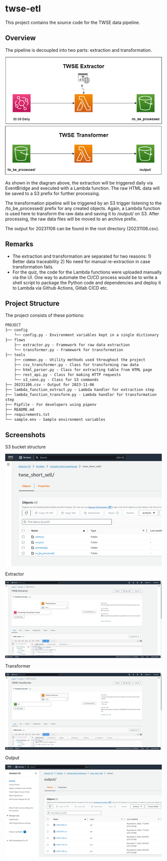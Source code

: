 # twse-etl
This project contains the source code for the TWSE data pipeline.

## Overview
The pipeline is decoupled into two parts: extraction and transformation.

![High Level Flow](img/TWSE%20Data%20Pipeline.png)

As shown in the diagram above, the extraction will be triggered daily via EventBridge and executed with a Lambda function. The raw HTML data will be saved to a S3 prefix for further processing. 

The transformation pipeline will be triggered by an S3 trigger listening to the /to_be_processed/ prefix for any created objects. Again, a Lambda function is used here to transform the raw data and saving it to /output/ on S3. After processing, the raw data files will be moved to an archive prefix.

The output for 20231106 can be found in the root directory (20231106.csv).

## Remarks
* The extraction and transformation are separated for two reasons: 1) Better data traceability 2) No need for manual re-extraction in case transformation fails.
* For the quiz, the code for the Lambda functions were uploaded manually via the UI. One way to automate the CI/CD process would be to write a shell script to package the Python code and dependencies and deploy it to Lambda via Github Actions, Gitlab CICD etc.

## Project Structure
The project consists of these portions:
```
PROJECT
├── config
    └── config.py - Environment variables kept in a single dictionary
├── flows
    ├── extractor.py - Framework for raw data extraction
    └── transformer.py - Framework for transformation
├── tools
    ├── common.py - Utility methods used throughout the project
    ├── csv_transformer.py - Class for transforming raw data
    ├── html_parser.py - Class for extracting table from HTML page
    ├── rest_api.py - Class for making HTTP requests
    └── s3_conn.py - Class for S3 commands
├── 20231106.csv - Output for 2023-11-06
├── lambda_function_extract.py - Lambda handler for extraction step
├── lambda_function_transform.py - Lambda handler for transformation step
├── Pipfile - For developers using pipenv
├── README.md
├── requirements.txt
└── sample.env - Sample environment variables
```

## Screenshots
S3 bucket structure

![S3](img/s3.png)

Extractor

![Extractor](img/extractor.png)

Transformer

![Transformer](img/transformer.png)

Output

![Output](img/output.png)

